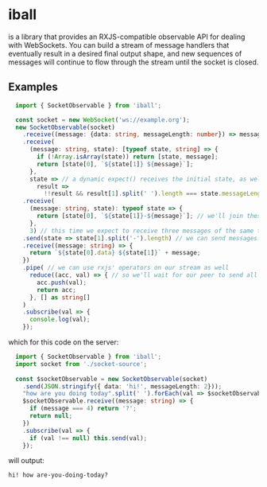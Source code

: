 # iball
is a library that provides an RXJS-compatible observable API for dealing with WebSockets. You can build a stream of message handlers that eventually result in a desired final output shape, and new sequences of messages will continue to flow through the stream until the socket is closed.

## Examples

```typescript
  import { SocketObservable } from 'iball';

  const socket = new WebSocket('ws://example.org');
  new SocketObservable(socket)
    .receive((message: {data: string, messageLength: number}) => message) // the output of each message handler is given as state to the next
    .receive(
      (message: string, state): [typeof state, string] => {
        if (!Array.isArray(state)) return [state, message];
        return [state[0], `${state[1]} ${message}`];
      },
      state => // a dynamic expect() receives the initial state, as well as the output of the message handler after each iteration
        result => 
          !!result && result[1].split(' ').length === state.messageLength) // we expect to receive the number of messages specified by our metadata
    .receive(
      (message: string, state): typeof state => {
        return [state[0], `${state[1]}-${message}`]; // we'll join these differently
      }, 
      3) // this time we expect to receive three messages of the same type
    .send(state => state[1].split('-').length) // we can send messages mid-stream as well
    .receive((message: string) => {
      return `${state[0].data} ${state[1]}` + message;
    })
    .pipe( // we can use rxjs' operators on our stream as well
      reduce((acc, val) => { // so we'll wait for our peer to send all of its messages and close the socket
        acc.push(val);
        return acc;
      }, [] as string[]
    )
    .subscribe(val => {
      console.log(val);
    });
```
which for this code on the server:
```typescript
  import { SocketObservable } from 'iball';
  import socket from './socket-source';
  
  const $socketObservable = new SocketObservable(socket)
    .send(JSON.stringify({ data: 'hi!', messageLength: 2}));
    "how are you doing today".split(' ').forEach(val => $socketObservable.send(val));
    $socketObservable.receive((message: string) => {
      if (message === 4) return '?';
      return null;
    })
    .subscribe(val => {
      if (val !== null) this.send(val);
    });
```
will output:
```
hi! how are-you-doing-today?
```